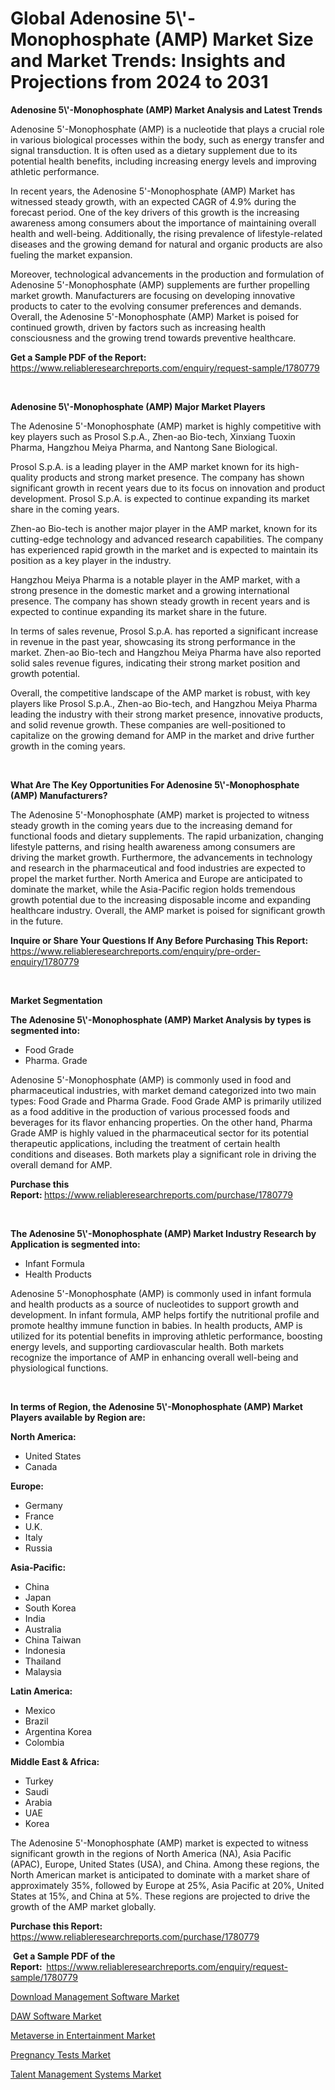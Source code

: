 <p><h1>Global Adenosine 5\'-Monophosphate (AMP) Market Size and Market Trends: Insights and Projections from 2024 to 2031</h1></p><p><strong>Adenosine 5\'-Monophosphate (AMP) Market Analysis and Latest Trends</strong></p>
<p><p>Adenosine 5'-Monophosphate (AMP) is a nucleotide that plays a crucial role in various biological processes within the body, such as energy transfer and signal transduction. It is often used as a dietary supplement due to its potential health benefits, including increasing energy levels and improving athletic performance.</p><p>In recent years, the Adenosine 5'-Monophosphate (AMP) Market has witnessed steady growth, with an expected CAGR of 4.9% during the forecast period. One of the key drivers of this growth is the increasing awareness among consumers about the importance of maintaining overall health and well-being. Additionally, the rising prevalence of lifestyle-related diseases and the growing demand for natural and organic products are also fueling the market expansion.</p><p>Moreover, technological advancements in the production and formulation of Adenosine 5'-Monophosphate (AMP) supplements are further propelling market growth. Manufacturers are focusing on developing innovative products to cater to the evolving consumer preferences and demands. Overall, the Adenosine 5'-Monophosphate (AMP) Market is poised for continued growth, driven by factors such as increasing health consciousness and the growing trend towards preventive healthcare.</p></p>
<p><strong>Get a Sample PDF of the Report:&nbsp;</strong> <a href="https://www.reliableresearchreports.com/enquiry/request-sample/1780779">https://www.reliableresearchreports.com/enquiry/request-sample/1780779</a></p>
<p>&nbsp;</p>
<p><strong>Adenosine 5\'-Monophosphate (AMP) Major Market Players</strong></p>
<p><p>The Adenosine 5'-Monophosphate (AMP) market is highly competitive with key players such as Prosol S.p.A., Zhen-ao Bio-tech, Xinxiang Tuoxin Pharma, Hangzhou Meiya Pharma, and Nantong Sane Biological.</p><p>Prosol S.p.A. is a leading player in the AMP market known for its high-quality products and strong market presence. The company has shown significant growth in recent years due to its focus on innovation and product development. Prosol S.p.A. is expected to continue expanding its market share in the coming years.</p><p>Zhen-ao Bio-tech is another major player in the AMP market, known for its cutting-edge technology and advanced research capabilities. The company has experienced rapid growth in the market and is expected to maintain its position as a key player in the industry.</p><p>Hangzhou Meiya Pharma is a notable player in the AMP market, with a strong presence in the domestic market and a growing international presence. The company has shown steady growth in recent years and is expected to continue expanding its market share in the future.</p><p>In terms of sales revenue, Prosol S.p.A. has reported a significant increase in revenue in the past year, showcasing its strong performance in the market. Zhen-ao Bio-tech and Hangzhou Meiya Pharma have also reported solid sales revenue figures, indicating their strong market position and growth potential.</p><p>Overall, the competitive landscape of the AMP market is robust, with key players like Prosol S.p.A., Zhen-ao Bio-tech, and Hangzhou Meiya Pharma leading the industry with their strong market presence, innovative products, and solid revenue growth. These companies are well-positioned to capitalize on the growing demand for AMP in the market and drive further growth in the coming years.</p></p>
<p>&nbsp;</p>
<p><strong>What Are The Key Opportunities For Adenosine 5\'-Monophosphate (AMP) Manufacturers?</strong></p>
<p><p>The Adenosine 5'-Monophosphate (AMP) market is projected to witness steady growth in the coming years due to the increasing demand for functional foods and dietary supplements. The rapid urbanization, changing lifestyle patterns, and rising health awareness among consumers are driving the market growth. Furthermore, the advancements in technology and research in the pharmaceutical and food industries are expected to propel the market further. North America and Europe are anticipated to dominate the market, while the Asia-Pacific region holds tremendous growth potential due to the increasing disposable income and expanding healthcare industry. Overall, the AMP market is poised for significant growth in the future.</p></p>
<p><strong>Inquire or Share Your Questions If Any Before Purchasing This Report:</strong> <a href="https://www.reliableresearchreports.com/enquiry/pre-order-enquiry/1780779">https://www.reliableresearchreports.com/enquiry/pre-order-enquiry/1780779</a></p>
<p>&nbsp;</p>
<p><strong>Market Segmentation</strong></p>
<p><strong>The Adenosine 5\'-Monophosphate (AMP) Market Analysis by types is segmented into:</strong></p>
<p><ul><li>Food Grade</li><li>Pharma. Grade</li></ul></p>
<p><p>Adenosine 5'-Monophosphate (AMP) is commonly used in food and pharmaceutical industries, with market demand categorized into two main types: Food Grade and Pharma Grade. Food Grade AMP is primarily utilized as a food additive in the production of various processed foods and beverages for its flavor enhancing properties. On the other hand, Pharma Grade AMP is highly valued in the pharmaceutical sector for its potential therapeutic applications, including the treatment of certain health conditions and diseases. Both markets play a significant role in driving the overall demand for AMP.</p></p>
<p><strong>Purchase this Report:&nbsp;</strong><a href="https://www.reliableresearchreports.com/purchase/1780779">https://www.reliableresearchreports.com/purchase/1780779</a></p>
<p>&nbsp;</p>
<p><strong>The Adenosine 5\'-Monophosphate (AMP) Market Industry Research by Application is segmented into:</strong></p>
<p><ul><li>Infant Formula</li><li>Health Products</li></ul></p>
<p><p>Adenosine 5'-Monophosphate (AMP) is commonly used in infant formula and health products as a source of nucleotides to support growth and development. In infant formula, AMP helps fortify the nutritional profile and promote healthy immune function in babies. In health products, AMP is utilized for its potential benefits in improving athletic performance, boosting energy levels, and supporting cardiovascular health. Both markets recognize the importance of AMP in enhancing overall well-being and physiological functions.</p></p>
<p>&nbsp;</p>
<p><strong>In terms of Region, the Adenosine 5\'-Monophosphate (AMP) Market Players available by Region are:</strong></p>
<p>
    <p> <strong> North America: </strong>
        <ul>
            <li>United States</li>
            <li>Canada</li>
        </ul>
        </p> 
    <p> <strong> Europe: </strong>
        <ul>
            <li>Germany</li>
            <li>France</li>
            <li>U.K.</li>
            <li>Italy</li>
            <li>Russia</li>
        </ul>
        </p> 
    <p> <strong> Asia-Pacific: </strong>
        <ul>
            <li>China</li>
            <li>Japan</li>
            <li>South Korea</li>
            <li>India</li>
            <li>Australia</li>
            <li>China Taiwan</li>
            <li>Indonesia</li>
            <li>Thailand</li>
            <li>Malaysia</li>
        </ul>
        </p> 
    <p> <strong> Latin America: </strong>
        <ul>
            <li>Mexico</li>
            <li>Brazil</li>
            <li>Argentina Korea</li>
            <li>Colombia</li>
        </ul>
        </p> 
    <p> <strong> Middle East & Africa: </strong>
        <ul>
            <li>Turkey</li>
            <li>Saudi</li>
            <li>Arabia</li>
            <li>UAE</li>
            <li>Korea</li>
        </ul>
    </p>
    </p>
<p><p>The Adenosine 5'-Monophosphate (AMP) market is expected to witness significant growth in the regions of North America (NA), Asia Pacific (APAC), Europe, United States (USA), and China. Among these regions, the North American market is anticipated to dominate with a market share of approximately 35%, followed by Europe at 25%, Asia Pacific at 20%, United States at 15%, and China at 5%. These regions are projected to drive the growth of the AMP market globally.</p></p>
<p><strong>Purchase this Report: </strong><a href="https://www.reliableresearchreports.com/purchase/1780779">https://www.reliableresearchreports.com/purchase/1780779</a></p>
<p>&nbsp;<strong>Get a Sample PDF of the Report:&nbsp;&nbsp;</strong><a href="https://www.reliableresearchreports.com/enquiry/request-sample/1780779">https://www.reliableresearchreports.com/enquiry/request-sample/1780779</a></p>
<p><strong></strong></p>
<p><p><a href="https://medium.com/@williefields7566/download-management-software-market-size-and-market-trends-complete-industry-overview-2024-to-b2d64cfcb7ae">Download Management Software Market</a></p><p><a href="https://medium.com/@rachelyoung56/daw-software-market-the-key-to-successful-business-strategy-forecast-till-2031-1b99dc1138e8">DAW Software Market</a></p><p><a href="https://medium.com/@caleighhane2777/metaverse-in-entertainment-market-trends-and-market-analysis-forecasted-for-period-2024-2031-c7362b4a4bf1">Metaverse in Entertainment Market</a></p><p><a href="https://medium.com/@lacyquitzon/pregnancy-tests-market-size-cagr-trends-2024-2030-1c65841c41c4">Pregnancy Tests Market</a></p><p><a href="https://medium.com/@henryprice766/talent-management-systems-market-exploring-market-share-market-trends-and-future-growth-54e5572643c2">Talent Management Systems Market</a></p></p>